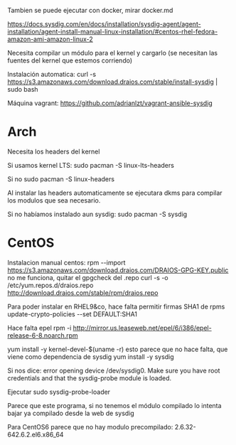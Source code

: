 Tambien se puede ejecutar con docker, mirar docker.md


https://docs.sysdig.com/en/docs/installation/sysdig-agent/agent-installation/agent-install-manual-linux-installation/#centos-rhel-fedora-amazon-ami-amazon-linux-2

Necesita compilar un módulo para el kernel y cargarlo (se necesitan las fuentes del kernel que estemos corriendo)

Instalación automatica:
curl -s https://s3.amazonaws.com/download.draios.com/stable/install-sysdig | sudo bash

Máquina vagrant:
https://github.com/adrianlzt/vagrant-ansible-sysdig

# Arch
Necesita los headers del kernel

Si usamos kernel LTS:
sudo pacman -S linux-lts-headers

Si no
sudo pacman -S linux-headers

Al instalar las headers automaticamente se ejecutara dkms para compilar los modulos que sea necesario.

Si no habíamos instalado aun sysdig:
sudo pacman -S sysdig


# CentOS
Instalacion manual centos:
rpm --import https://s3.amazonaws.com/download.draios.com/DRAIOS-GPG-KEY.public
  no me funciona, quitar el gpgcheck del .repo
curl -s -o /etc/yum.repos.d/draios.repo http://download.draios.com/stable/rpm/draios.repo

Para poder instalar en RHEL9&co, hace falta permitir firmas SHA1 de rpms
update-crypto-policies --set DEFAULT:SHA1


Hace falta epel
rpm -i http://mirror.us.leaseweb.net/epel/6/i386/epel-release-6-8.noarch.rpm

yum install -y kernel-devel-$(uname -r)
  esto parece que no hace falta, que viene como dependencia de sysdig
yum install -y sysdig


Si nos dice:
error opening device /dev/sysdig0. Make sure you have root credentials and that the sysdig-probe module is loaded.

Ejecutar
sudo sysdig-probe-loader

Parece que este programa, si no tenemos el módulo compilado lo intenta bajar ya compilado desde la web de sysdig

Para CentOS6 parece que no hay modulo precompilado: 2.6.32-642.6.2.el6.x86_64
